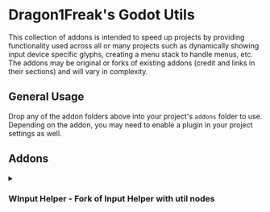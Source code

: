 # Dragon1Freak's Godot Utils
This collection of addons is intended to speed up projects by providing functionality used across all or many projects such as dynamically showing input device specific glyphs, creating a menu stack to handle menus, etc.
The addons may be original or forks of existing addons (credit and links in their sections) and will vary in complexity.  

## General Usage
Drop any of the addon folders above into your project's `addons` folder to use.  Depending on the addon, you may need to enable a plugin in your project settings as well.  

## Addons

<details>
  <summary><h3>WInput Helper - Fork of Input Helper with util nodes</h3></summary>

  This is a fork of Nathan Hoad's <a href="https://github.com/nathanhoad/godot_input_helper">Input Helper</a> addon.  All this does is add a simple utility for dynamically showing input glyphs.  

  It adds a parent class, three different nodes, and a GlyphConfig resource.
  - **DynamicSprite2DGlyph**
	- Sprite2D that will set its texture based on the current device and passed GlyphConfig
  - **DynamicSprite3DGlyph**
	- Sprite3D that will set its texture based on the current device and passed GlyphConfig
  - **DynamicTextureRectGlyph**
	- TextureRect that will set its texture based on the current device and passed GlyphConfig
  - **GlyphConfig**
	- Resource that stores the device glyphs.  Allows for easy reuse between dynamic glyph nodes.

---

  ### Instructions
  
  #### Installation:
  
  Drop the <code>winput_helper</code> folder into your project's <code>addons</code> folder and enable the <code>WInput Helper</code> plugin in your project settings.
  
<br>

  #### Usage
  
  All of the provided DynamicGlyph nodes are used in the same way, just in different cases (TextureRect for canvas, Sprite2D for 2D, Sprite3D for 3D)
  - Add your desired DynamicGlyph node
  - Set the <code>Auto Change</code> value as needed
  - Add the GlyphConfig
  - Thats it!

  GlyphConfigs are straightforward but here's a short explanation:
  - The <code>Keyboard</code> and <code>Controller</code> textures are your defaults.  Keyboard will show for keyboard and mouse, and Controller will show for any non-keyboard device that doesn't have an override
  - All of the <code>Specific Controller</code> textures will override the <code>Controller</code> texture if provided.  Use this for controller specific glyph textures

  Beyond that, the base <code>DynamicGlyph</code> script and the node specific scripts can be extended for further functionality as needed.

---

<details>
  <summary><strong>FAQ</strong></summary>
  
  **Q: Why use resources for the glyph configurations instead of a single configuration file?**
  
  A: With a single configuration file, you still have to set up the individual glyph nodes to check for the correct action/input, as well as set up the configuration file itself.  Using individual resources means you're still setting up the 
  glyph configurations like you would with a single file, but you can just add these to whatever dynamic glyph node you want with no extra work.  You can also easilly copy/paste them between nodes, save them and quick load them, etc.  You could
  also set up a few default configurations you might use between multiple projects such as reloading or interacting, and move those between projects without affecting existing configurations or worrying about changing the single config file later.
 </details>
</details>
